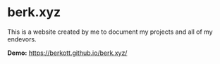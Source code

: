 # berk.xyz
This is a website created by me to document my projects and all of my endevors.

**Demo:** https://berkott.github.io/berk.xyz/
